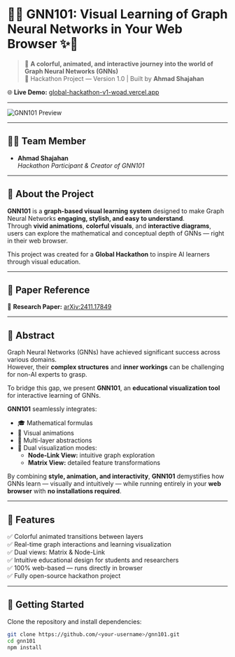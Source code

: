 # 🌈✨ GNN101: Visual Learning of Graph Neural Networks in Your Web Browser ✨🌈

> 🎨 **A colorful, animated, and interactive journey into the world of Graph Neural Networks (GNNs)**  
> 🚀 Hackathon Project — Version 1.0 | Built by **Ahmad Shajahan**

🌐 **Live Demo:** [global-hackathon-v1-woad.vercel.app](https://global-hackathon-v1-woad.vercel.app/)

---

![GNN101 Preview]()

---

## 👨‍💻 Team Member

- **Ahmad Shajahan**  
  *Hackathon Participant & Creator of GNN101*  

---

## 🧠 About the Project

**GNN101** is a **graph-based visual learning system** designed to make Graph Neural Networks **engaging, stylish, and easy to understand**.  
Through **vivid animations**, **colorful visuals**, and **interactive diagrams**, users can explore the mathematical and conceptual depth of GNNs — right in their web browser.

This project was created for a **Global Hackathon** to inspire AI learners through visual education.

---

## 📜 Paper Reference

📘 **Research Paper:** [arXiv:2411.17849](https://arxiv.org/abs/2411.17849)

---

## 🧩 Abstract

Graph Neural Networks (GNNs) have achieved significant success across various domains.  
However, their **complex structures** and **inner workings** can be challenging for non-AI experts to grasp.

To bridge this gap, we present **GNN101**, an **educational visualization tool** for interactive learning of GNNs.

**GNN101** seamlessly integrates:
- 🎓 Mathematical formulas  
- 🧩 Visual animations  
- 🔄 Multi-layer abstractions  
- 🧠 Dual visualization modes:
  - **Node-Link View:** intuitive graph exploration  
  - **Matrix View:** detailed feature transformations  

By combining **style, animation, and interactivity**, **GNN101** demystifies how GNNs learn — visually and intuitively — while running entirely in your **web browser** with **no installations required**.

---

## 🌟 Features

✅ Colorful animated transitions between layers  
✅ Real-time graph interactions and learning visualization  
✅ Dual views: Matrix & Node-Link  
✅ Intuitive educational design for students and researchers  
✅ 100% web-based — runs directly in browser  
✅ Fully open-source hackathon project  

---

## 🚀 Getting Started

Clone the repository and install dependencies:

```bash
git clone https://github.com/<your-username>/gnn101.git
cd gnn101
npm install
